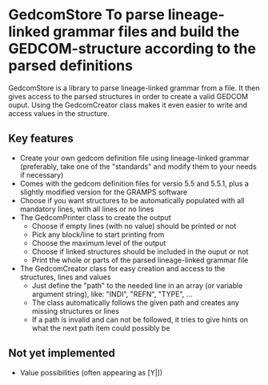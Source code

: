 GedcomStore
To parse lineage-linked grammar files and build the GEDCOM-structure according to the parsed definitions
==========

<p>
GedcomStore is a library to parse lineage-linked grammar from a file. It then gives access to the parsed structures in order to create a valid GEDCOM ouput. Using the GedcomCreator class makes it even easier to write and access values in the structure.
</p>

Key features
-------------
<ul>
<li>Create your own gedcom definition file using lineage-linked grammar (preferably, take one of the "standards" and modify them to your needs if necessary)</li>
<li>Comes with the gedcom definition files for versio 5.5 and 5.5.1, plus a slightly modified version for the GRAMPS software</li>
<li>Choose if you want structures to be automatically populated with all mandatory lines, with all lines or no lines</li>
<li>The GedcomPrinter class to create the output
	<ul>
	<li>Choose if empty lines (with no value) should be printed or not</li>
	<li>Pick any block/line to start printing from</li>
	<li>Choose the maximum level of the output</li>
	<li>Choose if linked structures should be included in the ouput or not</li>
	<li>Print the whole or parts of the parsed lineage-linked grammar file</li>
	</ul>
</li>
<li>The GedcomCreator class for easy creation and access to the structures, lines and values
	<ul>
	<li>Just define the "path" to the needed line in an array (or variable argument string), like: "INDI", "REFN", "TYPE", ...</li>
	<li>The class automatically follows the given path and creates any missing structures or lines</li>
	<li>If a path is invalid and can not be followed, it tries to give hints on what the next path item could possibly be</li>
	</ul>
</li>

</ul>




Not yet implemented
--------------------
<ul>
<li>Value possibilities (often appearing as [Y|<NULL>])</li>
</ul>


